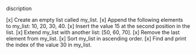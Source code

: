 discription

[x] Create an empty list called my_list.
[x] Append the following elements to my_list: 10, 20, 30, 40.
[x] Insert the value 15 at the second position in the list.
[x] Extend my_list with another list: [50, 60, 70].
[x] Remove the last element from my_list.
[x] Sort my_list in ascending order.
[x] Find and print the index of the value 30 in my_list.
